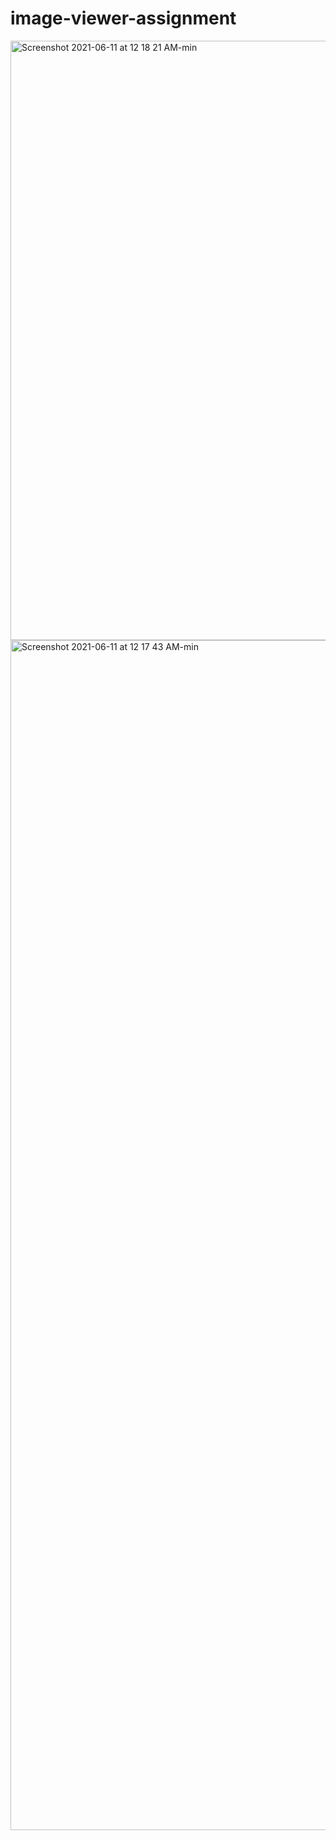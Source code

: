 # image-viewer-assignment

<img width="959" alt="Screenshot 2021-06-11 at 12 18 21 AM-min" src="https://user-images.githubusercontent.com/39847281/121581174-2e1de080-ca4b-11eb-996e-6f21aa62f8cb.png">
<img width="1904" alt="Screenshot 2021-06-11 at 12 17 43 AM-min" src="https://user-images.githubusercontent.com/39847281/121581195-3413c180-ca4b-11eb-8671-f654c152bf21.png">
